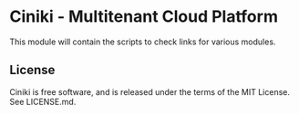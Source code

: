 Ciniki - Multitenant Cloud Platform
===========================================

This module will contain the scripts to check links for various modules.

License
-------
Ciniki is free software, and is released under the terms of the MIT License. See LICENSE.md.
